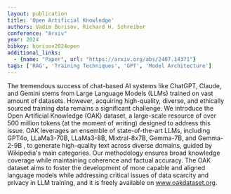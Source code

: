 ```yaml
---
layout: publication
title: 'Open Artificial Knowledge'
authors: Vadim Borisov, Richard H. Schreiber
conference: "Arxiv"
year: 2024
bibkey: borisov2024open
additional_links:
  - {name: "Paper", url: "https://arxiv.org/abs/2407.14371"}
tags: ['RAG', 'Training Techniques', 'GPT', 'Model Architecture']
---
```

The tremendous success of chat-based AI systems like ChatGPT, Claude, and
Gemini stems from Large Language Models (LLMs) trained on vast amount of
datasets. However, acquiring high-quality, diverse, and ethically sourced
training data remains a significant challenge. We introduce the Open Artificial
Knowledge (OAK) dataset, a large-scale resource of over 500 million tokens (at
the moment of writing) designed to address this issue. OAK leverages an
ensemble of state-of-the-art LLMs, including GPT4o, LLaMa3-70B, LLaMa3-8B,
Mixtral-8x7B, Gemma-7B, and Gemma-2-9B , to generate high-quality text across
diverse domains, guided by Wikipedia's main categories. Our methodology ensures
broad knowledge coverage while maintaining coherence and factual accuracy. The
OAK dataset aims to foster the development of more capable and aligned language
models while addressing critical issues of data scarcity and privacy in LLM
training, and it is freely available on www.oakdataset.org.
